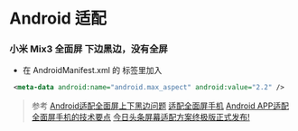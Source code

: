 Android 适配
===========

### 小米 Mix3 全面屏 下边黑边，没有全屏

- 在 AndroidManifest.xml 的 <application> 标签里加入
```xml
 <meta-data android:name="android.max_aspect" android:value="2.2" />
```
>参考
>[Android适配全面屏上下黑边问题](https://www.jianshu.com/p/db78a0272727)
>[适配全面屏手机](http://blog.huangyuanlove.com/2018/11/12/%E9%80%82%E9%85%8D%E5%85%A8%E9%9D%A2%E5%B1%8F%E6%89%8B%E6%9C%BA/)
>[Android APP适配全面屏手机的技术要点](https://www.jianshu.com/p/e164dec92bd8)
>[今日头条屏幕适配方案终极版正式发布!](https://www.jianshu.com/p/4aa23d69d481)
>
>
